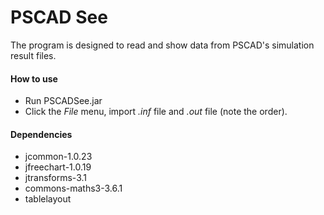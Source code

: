 # PSCAD See

The program is designed to read and show data from PSCAD's simulation result files.

#### How to use

- Run PSCADSee.jar
- Click the *File* menu, import *.inf* file and *.out* file (note the order).

#### Dependencies

- jcommon-1.0.23
- jfreechart-1.0.19
- jtransforms-3.1
- commons-maths3-3.6.1
- tablelayout
